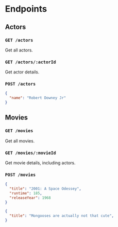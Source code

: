 # Endpoints

## Actors

### `GET /actors`

Get all actors.

### `GET /actors/:actorId`

Get actor details.

### `POST /actors`

```json
{
  "name": "Robert Downey Jr"
}
```

## Movies

### `GET /movies`

Get all movies.

### `GET /movies/:movieId`

Get movie details, including actors.

### `POST /movies`

```json
{
  "title": "2001: A Space Odessey",
  "runtime": 185,
  "releaseYear": 1968
}
```

```json
{
  "title": "Mongooses are actually not that cute",
}
```
